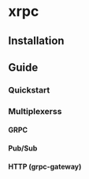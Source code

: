 # xrpc

## Installation

## Guide

### Quickstart

### Multiplexerss

#### GRPC

#### Pub/Sub

#### HTTP (grpc-gateway)